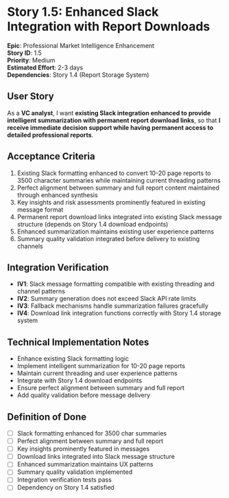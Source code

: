 # Story 1.5: Enhanced Slack Integration with Report Downloads

**Epic**: Professional Market Intelligence Enhancement  
**Story ID**: 1.5  
**Priority**: Medium  
**Estimated Effort**: 2-3 days  
**Dependencies**: Story 1.4 (Report Storage System)

## User Story

As a **VC analyst**,
I want **existing Slack integration enhanced to provide intelligent summarization with permanent report download links**,
so that **I receive immediate decision support while having permanent access to detailed professional reports**.

## Acceptance Criteria

1. Existing Slack formatting enhanced to convert 10-20 page reports to 3500 character summaries while maintaining current threading patterns
2. Perfect alignment between summary and full report content maintained through enhanced synthesis
3. Key insights and risk assessments prominently featured in existing message format
4. Permanent report download links integrated into existing Slack message structure (depends on Story 1.4 download endpoints)
5. Enhanced summarization maintains existing user experience patterns
6. Summary quality validation integrated before delivery to existing channels

## Integration Verification

- **IV1**: Slack message formatting compatible with existing threading and channel patterns
- **IV2**: Summary generation does not exceed Slack API rate limits
- **IV3**: Fallback mechanisms handle summarization failures gracefully
- **IV4**: Download link integration functions correctly with Story 1.4 storage system

## Technical Implementation Notes

- Enhance existing Slack formatting logic
- Implement intelligent summarization for 10-20 page reports
- Maintain current threading and user experience patterns
- Integrate with Story 1.4 download endpoints
- Ensure perfect alignment between summary and full report
- Add quality validation before message delivery

## Definition of Done

- [ ] Slack formatting enhanced for 3500 char summaries
- [ ] Perfect alignment between summary and full report
- [ ] Key insights prominently featured in messages
- [ ] Download links integrated into Slack message structure
- [ ] Enhanced summarization maintains UX patterns
- [ ] Summary quality validation implemented
- [ ] Integration verification tests pass
- [ ] Dependency on Story 1.4 satisfied